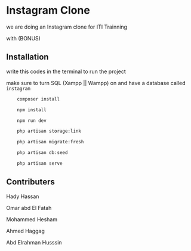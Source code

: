 
# Instagram Clone

we are doing an Instagram clone for ITI Trainning

with (BONUS)


## Installation

write this codes in the terminal to run the project 

make sure to turn SQL (Xampp || Wampp) on and have a database called `instagram`

```bash
    composer install

    npm install

    npm run dev

    php artisan storage:link

    php artisan migrate:fresh

    php artisan db:seed

    php artisan serve

```
    
## Contributers

Hady Hassan

Omar abd El Fatah

Mohammed Hesham

Ahmed Haggag 

Abd Elrahman Husssin

